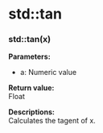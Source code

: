 # std::tan

### std::tan(x)
**Parameters:**  
- a: Numeric value

**Return value:**  
Float

**Descriptions:**  
Calculates the tagent of x.